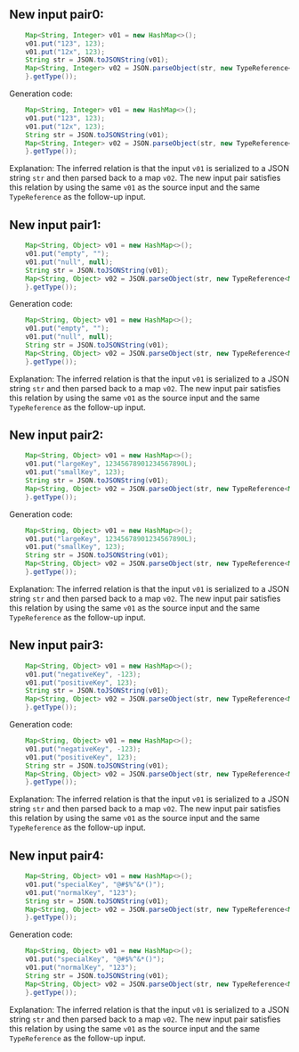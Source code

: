 ## New input pair0:
```java
    Map<String, Integer> v01 = new HashMap<>();
    v01.put("123", 123);
    v01.put("12x", 123);
    String str = JSON.toJSONString(v01);
    Map<String, Integer> v02 = JSON.parseObject(str, new TypeReference<Map<String, Integer>>() {
    }.getType());
```
Generation code:
```java
    Map<String, Integer> v01 = new HashMap<>();
    v01.put("123", 123);
    v01.put("12x", 123);
    String str = JSON.toJSONString(v01);
    Map<String, Integer> v02 = JSON.parseObject(str, new TypeReference<Map<String, Integer>>() {
    }.getType());
```
Explanation: The inferred relation is that the input `v01` is serialized to a JSON string `str` and then parsed back to a map `v02`. The new input pair satisfies this relation by using the same `v01` as the source input and the same `TypeReference` as the follow-up input.

## New input pair1:
```java
    Map<String, Object> v01 = new HashMap<>();
    v01.put("empty", "");
    v01.put("null", null);
    String str = JSON.toJSONString(v01);
    Map<String, Object> v02 = JSON.parseObject(str, new TypeReference<Map<String, Object>>() {
    }.getType());
```
Generation code:
```java
    Map<String, Object> v01 = new HashMap<>();
    v01.put("empty", "");
    v01.put("null", null);
    String str = JSON.toJSONString(v01);
    Map<String, Object> v02 = JSON.parseObject(str, new TypeReference<Map<String, Object>>() {
    }.getType());
```
Explanation: The inferred relation is that the input `v01` is serialized to a JSON string `str` and then parsed back to a map `v02`. The new input pair satisfies this relation by using the same `v01` as the source input and the same `TypeReference` as the follow-up input.

## New input pair2:
```java
    Map<String, Object> v01 = new HashMap<>();
    v01.put("largeKey", 12345678901234567890L);
    v01.put("smallKey", 123);
    String str = JSON.toJSONString(v01);
    Map<String, Object> v02 = JSON.parseObject(str, new TypeReference<Map<String, Object>>() {
    }.getType());
```
Generation code:
```java
    Map<String, Object> v01 = new HashMap<>();
    v01.put("largeKey", 12345678901234567890L);
    v01.put("smallKey", 123);
    String str = JSON.toJSONString(v01);
    Map<String, Object> v02 = JSON.parseObject(str, new TypeReference<Map<String, Object>>() {
    }.getType());
```
Explanation: The inferred relation is that the input `v01` is serialized to a JSON string `str` and then parsed back to a map `v02`. The new input pair satisfies this relation by using the same `v01` as the source input and the same `TypeReference` as the follow-up input.

## New input pair3:
```java
    Map<String, Object> v01 = new HashMap<>();
    v01.put("negativeKey", -123);
    v01.put("positiveKey", 123);
    String str = JSON.toJSONString(v01);
    Map<String, Object> v02 = JSON.parseObject(str, new TypeReference<Map<String, Object>>() {
    }.getType());
```
Generation code:
```java
    Map<String, Object> v01 = new HashMap<>();
    v01.put("negativeKey", -123);
    v01.put("positiveKey", 123);
    String str = JSON.toJSONString(v01);
    Map<String, Object> v02 = JSON.parseObject(str, new TypeReference<Map<String, Object>>() {
    }.getType());
```
Explanation: The inferred relation is that the input `v01` is serialized to a JSON string `str` and then parsed back to a map `v02`. The new input pair satisfies this relation by using the same `v01` as the source input and the same `TypeReference` as the follow-up input.

## New input pair4:
```java
    Map<String, Object> v01 = new HashMap<>();
    v01.put("specialKey", "@#$%^&*()");
    v01.put("normalKey", "123");
    String str = JSON.toJSONString(v01);
    Map<String, Object> v02 = JSON.parseObject(str, new TypeReference<Map<String, Object>>() {
    }.getType());
```
Generation code:
```java
    Map<String, Object> v01 = new HashMap<>();
    v01.put("specialKey", "@#$%^&*()");
    v01.put("normalKey", "123");
    String str = JSON.toJSONString(v01);
    Map<String, Object> v02 = JSON.parseObject(str, new TypeReference<Map<String, Object>>() {
    }.getType());
```
Explanation: The inferred relation is that the input `v01` is serialized to a JSON string `str` and then parsed back to a map `v02`. The new input pair satisfies this relation by using the same `v01` as the source input and the same `TypeReference` as the follow-up input.
